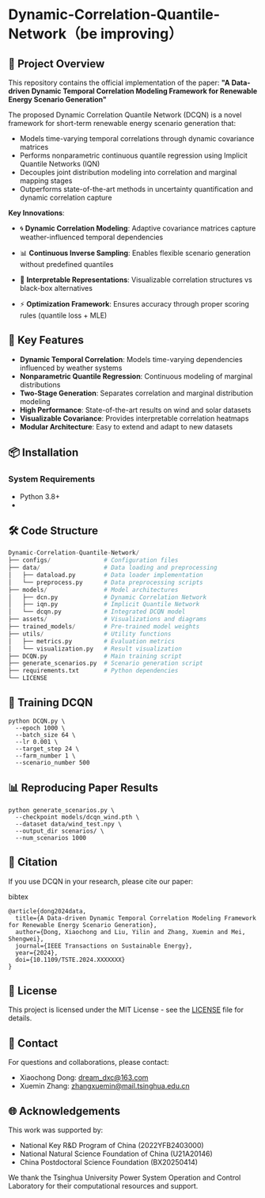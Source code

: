 # Dynamic-Correlation-Quantile-Network（be improving）

## 📌 Project Overview

This repository contains the official implementation of the paper:
**"A Data-driven Dynamic Temporal Correlation Modeling Framework for Renewable Energy Scenario Generation"**

The proposed Dynamic Correlation Quantile Network (DCQN) is a novel framework for short-term renewable energy scenario generation that:

- Models time-varying temporal correlations through dynamic covariance matrices
- Performs nonparametric continuous quantile regression using Implicit Quantile Networks (IQN)
- Decouples joint distribution modeling into correlation and marginal mapping stages
- Outperforms state-of-the-art methods in uncertainty quantification and dynamic correlation capture

**Key Innovations**:

- 🌀 **Dynamic Correlation Modeling**: Adaptive covariance matrices capture weather-influenced temporal dependencies

- 📊 **Continuous Inverse Sampling**: Enables flexible scenario generation without predefined quantiles

- 🧠 **Interpretable Representations**: Visualizable correlation structures vs black-box alternatives

- ⚡ **Optimization Framework**: Ensures accuracy through proper scoring rules (quantile loss + MLE)

  

## 🚀 Key Features

- **Dynamic Temporal Correlation**: Models time-varying dependencies influenced by weather systems
- **Nonparametric Quantile Regression**: Continuous modeling of marginal distributions
- **Two-Stage Generation**: Separates correlation and marginal distribution modeling
- **High Performance**: State-of-the-art results on wind and solar datasets
- **Visualizable Covariance**: Provides interpretable correlation heatmaps
- **Modular Architecture**: Easy to extend and adapt to new datasets

## 📦 Installation

### System Requirements

- Python 3.8+
- 

## 🛠 Code Structure

```python
Dynamic-Correlation-Quantile-Network/
├── configs/               # Configuration files
├── data/                  # Data loading and preprocessing
│   ├── dataload.py        # Data loader implementation
│   └── preprocess.py      # Data preprocessing scripts
├── models/                # Model architectures
│   ├── dcn.py             # Dynamic Correlation Network
│   ├── iqn.py             # Implicit Quantile Network
│   └── dcqn.py            # Integrated DCQN model
├── assets/                # Visualizations and diagrams
├── trained_models/        # Pre-trained model weights
├── utils/                 # Utility functions
│   ├── metrics.py         # Evaluation metrics
│   └── visualization.py   # Result visualization
├── DCQN.py                # Main training script
├── generate_scenarios.py  # Scenario generation script
├── requirements.txt       # Python dependencies
└── LICENSE
```

## 🧠 Training DCQN

```
python DCQN.py \
  --epoch 1000 \
  --batch_size 64 \
  --lr 0.001 \
  --target_step 24 \
  --farm_number 1 \
  --scenario_number 500
```

## 📊 Reproducing Paper Results

```
python generate_scenarios.py \
  --checkpoint models/dcqn_wind.pth \
  --dataset data/wind_test.npy \
  --output_dir scenarios/ \
  --num_scenarios 1000
```

## 📜 Citation

If you use DCQN in your research, please cite our paper:

bibtex

```
@article{dong2024data,
  title={A Data-driven Dynamic Temporal Correlation Modeling Framework for Renewable Energy Scenario Generation},
  author={Dong, Xiaochong and Liu, Yilin and Zhang, Xuemin and Mei, Shengwei},
  journal={IEEE Transactions on Sustainable Energy},
  year={2024},
  doi={10.1109/TSTE.2024.XXXXXXX}
}
```

## 📄 License

This project is licensed under the MIT License - see the [LICENSE](https://license/) file for details.

## 💬 Contact

For questions and collaborations, please contact:

- Xiaochong Dong: [dream_dxc@163.com](https://mailto:dream_dxc@163.com/)
- Xuemin Zhang: [zhangxuemin@mail.tsinghua.edu.cn](https://mailto:zhangxuemin@mail.tsinghua.edu.cn/)

## 🌐 Acknowledgements

This work was supported by:

- National Key R&D Program of China (2022YFB2403000)
- National Natural Science Foundation of China (U21A20146)
- China Postdoctoral Science Foundation (BX20250414)

We thank the Tsinghua University Power System Operation and Control Laboratory for their computational resources and support.
